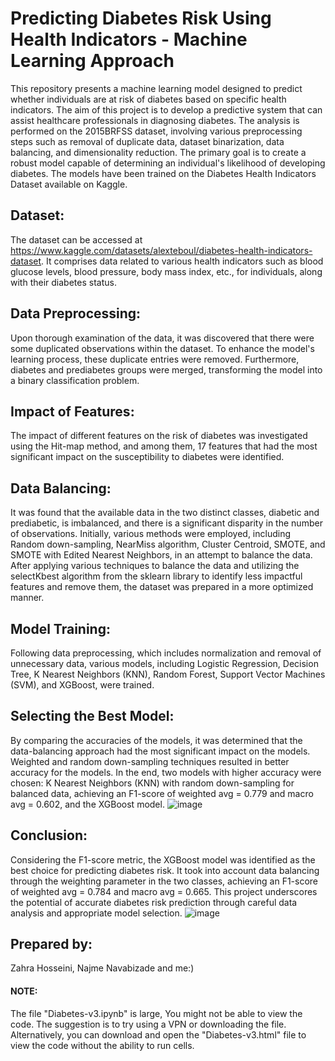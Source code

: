 # Predicting Diabetes Risk Using Health Indicators - Machine Learning Approach
This repository presents a machine learning model designed to predict whether individuals are at risk of diabetes based on specific health indicators. The aim of this project is to develop a predictive system that can assist healthcare professionals in diagnosing diabetes. The analysis is performed on the 2015BRFSS dataset, involving various preprocessing steps such as removal of duplicate data, dataset binarization, data balancing, and dimensionality reduction. The primary goal is to create a robust model capable of determining an individual's likelihood of developing diabetes. The models have been trained on the Diabetes Health Indicators Dataset available on Kaggle.
## Dataset:
The dataset can be accessed at https://www.kaggle.com/datasets/alexteboul/diabetes-health-indicators-dataset. It comprises data related to various health indicators such as blood glucose levels, blood pressure, body mass index, etc., for individuals, along with their diabetes status.
## Data Preprocessing:
Upon thorough examination of the data, it was discovered that there were some duplicated observations within the dataset. To enhance the model's learning process, these duplicate entries were removed. Furthermore, diabetes and prediabetes groups were merged, transforming the model into a binary classification problem.
## Impact of Features:
The impact of different features on the risk of diabetes was investigated using the Hit-map method, and among them, 17 features that had the most significant impact on the susceptibility to diabetes were identified.
## Data Balancing:
It was found that the available data in the two distinct classes, diabetic and prediabetic, is imbalanced, and there is a significant disparity in the number of observations. Initially, various methods were employed, including Random down-sampling, NearMiss algorithm, Cluster Centroid, SMOTE, and SMOTE with Edited Nearest Neighbors, in an attempt to balance the data.
After applying various techniques to balance the data and utilizing the selectKbest algorithm from the sklearn library to identify less impactful features and remove them, the dataset was prepared in a more optimized manner.
## Model Training:
Following data preprocessing, which includes normalization and removal of unnecessary data, various models, including Logistic Regression, Decision Tree, K Nearest Neighbors (KNN), Random Forest, Support Vector Machines (SVM), and XGBoost, were trained.
## Selecting the Best Model:
By comparing the accuracies of the models, it was determined that the data-balancing approach had the most significant impact on the models. Weighted and random down-sampling techniques resulted in better accuracy for the models.
In the end, two models with higher accuracy were chosen: K Nearest Neighbors (KNN) with random down-sampling for balanced data, achieving an F1-score of weighted avg = 0.779 and macro avg = 0.602, and the XGBoost model.
![image](https://github.com/HivaAbolhadizade/PredictingDiabetesClassfication/assets/96919633/6849caa2-5324-46b1-a22d-3e9a86e6d337)

## Conclusion:
Considering the F1-score metric, the XGBoost model was identified as the best choice for predicting diabetes risk. It took into account data balancing through the weighting parameter in the two classes, achieving an F1-score of weighted avg = 0.784 and macro avg = 0.665. This project underscores the potential of accurate diabetes risk prediction through careful data analysis and appropriate model selection.
![image](https://github.com/HivaAbolhadizade/PredictingDiabetesClassfication/assets/96919633/d06834ff-253a-4c33-b233-2495aff41924)

## Prepared by:
Zahra Hosseini, 
Najme Navabizade
and me:)

#### NOTE:
The file "Diabetes-v3.ipynb" is large, You might not be able to view the code. The suggestion is to try using a VPN or downloading the file. Alternatively, you can download and open the "Diabetes-v3.html" file to view the code without the ability to run cells.
